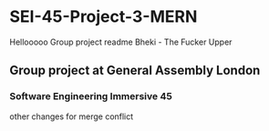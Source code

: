 # SEI-45-Project-3-MERN
Hellooooo
Group project readme
Bheki - The Fucker Upper

## Group project at General Assembly London
### Software Engineering Immersive 45

other changes for merge conflict
